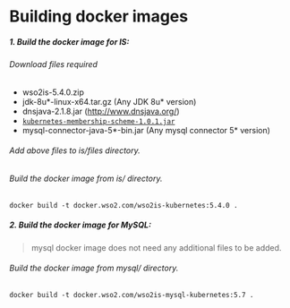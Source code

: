 # Building docker images

##### 1. Build the docker image for IS:

###### Download files required

- wso2is-5.4.0.zip
- jdk-8u*-linux-x64.tar.gz (Any JDK 8u* version)
- dnsjava-2.1.8.jar (http://www.dnsjava.org/)
- [`kubernetes-membership-scheme-1.0.1.jar`](https://github.com/wso2/kubernetes-common/releases/tag/v1.0.1)
- mysql-connector-java-5*-bin.jar (Any mysql connector 5* version)

###### Add above files to is/files directory.
###### Build the docker image from is/ directory.
```
docker build -t docker.wso2.com/wso2is-kubernetes:5.4.0 .
```

##### 2. Build the docker image for MySQL:

> mysql docker image does not need any additional files to be added.

###### Build the docker image from mysql/ directory.
```
docker build -t docker.wso2.com/wso2is-mysql-kubernetes:5.7 .
```